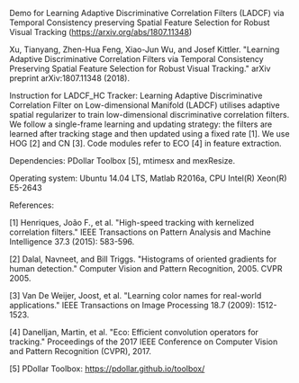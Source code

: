Demo for Learning Adaptive Discriminative Correlation Filters (LADCF) via Temporal Consistency preserving Spatial Feature Selection for Robust Visual Tracking (https://arxiv.org/abs/1807.11348)

Xu, Tianyang, Zhen-Hua Feng, Xiao-Jun Wu, and Josef Kittler. "Learning Adaptive Discriminative Correlation Filters via Temporal Consistency Preserving Spatial Feature Selection for Robust Visual Tracking." arXiv preprint arXiv:1807.11348 (2018).

Instruction for LADCF_HC Tracker:
Learning Adaptive Discriminative Correlation Filter on Low-dimensional Manifold (LADCF) utilises adaptive spatial regularizer to train low-dimensional discriminative correlation filters. We follow a single-frame learning and updating strategy: the filters are learned after tracking stage and then updated using a fixed rate [1]. We use HOG [2] and CN [3]. Code modules refer to ECO [4] in feature extraction.

Dependencies:
PDollar Toolbox [5], mtimesx and mexResize. 

Operating system:
Ubuntu 14.04 LTS, Matlab R2016a, CPU Intel(R) Xeon(R) E5-2643 

References:

[1] Henriques, João F., et al. "High-speed tracking with kernelized correlation filters." IEEE Transactions on Pattern Analysis and Machine Intelligence 37.3 (2015): 583-596.

[2] Dalal, Navneet, and Bill Triggs. "Histograms of oriented gradients for human detection." Computer Vision and Pattern Recognition, 2005. CVPR 2005. 

[3] Van De Weijer, Joost, et al. "Learning color names for real-world applications." IEEE Transactions on Image Processing 18.7 (2009): 1512-1523.

[4] Danelljan, Martin, et al. "Eco: Efficient convolution operators for tracking." Proceedings of the 2017 IEEE Conference on Computer Vision and Pattern Recognition (CVPR), 2017.

[5] PDollar Toolbox: https://pdollar.github.io/toolbox/  


